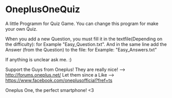 OneplusOneQuiz
==============

A little Programm for Quiz Game. You can change this program for make your own Quiz.

When you add a new Question, you must fill it in the textfile(Depending on the difficulty): for Example 
"Easy_Question.txt".
And in the same line add the Answer (from the Question) to the file: for Example: "Easy_Answers.txt"

If anything is unclear ask me. :)

Support the Guys from Oneplus! They are really nice! --> http://forums.oneplus.net/
Let them since a Like --> https://www.facebook.com/oneplusofficial?fref=ts

Oneplus One, the perfect smartphone! <3
